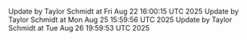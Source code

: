 Update by Taylor Schmidt at Fri Aug 22 16:00:15 UTC 2025
Update by Taylor Schmidt at Mon Aug 25 15:59:56 UTC 2025
Update by Taylor Schmidt at Tue Aug 26 19:59:53 UTC 2025
